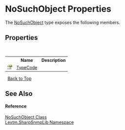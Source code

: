 # NoSuchObject Properties
 

The <a href="T_Lextm_SharpSnmpLib_NoSuchObject">NoSuchObject</a> type exposes the following members.


## Properties
&nbsp;<table><tr><th></th><th>Name</th><th>Description</th></tr><tr><td>![Public property](media/pubproperty.gif "Public property")</td><td><a href="P_Lextm_SharpSnmpLib_NoSuchObject_TypeCode">TypeCode</a></td><td /></tr></table>&nbsp;
<a href="#nosuchobject-properties">Back to Top</a>

## See Also


#### Reference
<a href="T_Lextm_SharpSnmpLib_NoSuchObject">NoSuchObject Class</a><br /><a href="N_Lextm_SharpSnmpLib">Lextm.SharpSnmpLib Namespace</a><br />